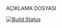 AÇIKLAMA DOSYASI

[![Build Status](https://app.travis-ci.com/Zeliha1/part3.svg?branch=main)](https://app.travis-ci.com/Zeliha1/part3)